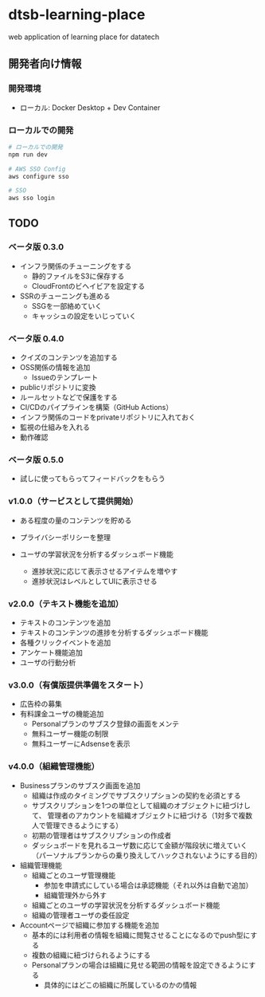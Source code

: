 # dtsb-learning-place
web application of learning place for datatech

## 開発者向け情報

### 開発環境

- ローカル: Docker Desktop + Dev Container

### ローカルでの開発

```bash
# ローカルでの開発
npm run dev

# AWS SSO Config
aws configure sso

# SSO
aws sso login
```

## TODO

### ベータ版 0.3.0

- インフラ関係のチューニングをする
  - 静的ファイルをS3に保存する
  - CloudFrontのビヘイビアを設定する
- SSRのチューニングも進める
  - SSGを一部絡めていく
  - キャッシュの設定をいじっていく


### ベータ版 0.4.0

- クイズのコンテンツを追加する
- OSS関係の情報を追加
  - Issueのテンプレート
- publicリポジトリに変換
- ルールセットなどで保護をする
- CI/CDのパイプラインを構築（GitHub Actions）
- インフラ関係のコードをprivateリポジトリに入れておく
- 監視の仕組みを入れる
- 動作確認


### ベータ版 0.5.0

- 試しに使ってもらってフィードバックをもらう


### v1.0.0（サービスとして提供開始）

- ある程度の量のコンテンツを貯める
- プライバシーポリシーを整理

- ユーザの学習状況を分析するダッシュボード機能
  - 進捗状況に応じて表示させるアイテムを増やす
  - 進捗状況はレベルとしてUIに表示させる


### v2.0.0（テキスト機能を追加）

- テキストのコンテンツを追加
- テキストのコンテンツの進捗を分析するダッシュボード機能
- 各種クリックイベントを追加
- アンケート機能追加
- ユーザの行動分析


### v3.0.0（有償版提供準備をスタート）

- 広告枠の募集
- 有料課金ユーザの機能追加
  - Personalプランのサブスク登録の画面をメンテ
  - 無料ユーザー機能の制限
  - 無料ユーザーにAdsenseを表示


### v4.0.0（組織管理機能）

- Businessプランのサブスク画面を追加
  - 組織は作成のタイミングでサブスクリプションの契約を必須とする
  - サブスクリプションを1つの単位として組織のオブジェクトに紐づけして、
    管理者のアカウントを組織オブジェクトに紐づける（1対多で複数人で管理できるようにする）
  - 初期の管理者はサブスクリプションの作成者
  - ダッシュボードを見れるユーザ数に応じて金額が階段状に増えていく
    （パーソナルプランからの乗り換えしてハックされないようにする目的）
- 組織管理機能
  - 組織ごとのユーザ管理機能
    - 参加を申請式にしている場合は承認機能（それ以外は自動で追加）
    - 組織管理外から外す
  - 組織ごとのユーザの学習状況を分析するダッシュボード機能
  - 組織の管理者ユーザの委任設定
- Accountページで組織に参加する機能を追加
  - 基本的には利用者の情報を組織に閲覧させることになるのでpush型にする
  - 複数の組織に紐づけられるようにする
  - Personalプランの場合は組織に見せる範囲の情報を設定できるようにする
    - 具体的にはどこの組織に所属しているのかの情報


